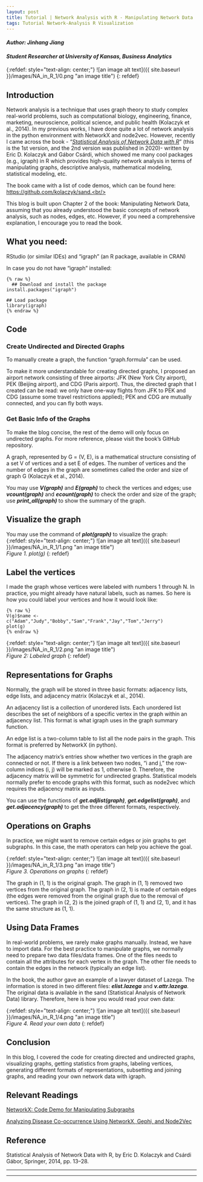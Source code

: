 ```yaml
---
layout: post
title: Tutorial | Network Analysis with R - Manipulating Network Data
tags: Tutorial Network-Analysis R Visualization
---
```



#### _Author: Jinhang Jiang_
#### _Student Researcher at University of Kansas, Business Analytics_

{:refdef: style="text-align: center;"}
![an image alt text]({{ site.baseurl }}/images/NA_in_R_1/0.png "an image title")
{: refdef}
<br/>

## Introduction
Network analysis is a technique that uses graph theory to study complex real-world problems, 
such as computational biology, engineering, finance, marketing, neuroscience, political science, and public health (Kolaczyk et al., 2014). 
In my previous works, I have done quite a lot of network analysis in the python environment with NetworkX and node2vec. 
However, recently I came across the book - “[_Statistical Analysis of Network Data with R_](https://link.springer.com/book/10.1007/978-1-4939-0983-4)” 
(this is the 1st version, and the 2nd version was published in 2020)- 
written by Eric D. Kolaczyk and Gábor Csárdi, which showed me many cool packages (e.g., igraph) in R 
which provides high-quality network analysis in terms of manipulating graphs, descriptive analysis, mathematical modeling, statistical modeling, etc.<br/>

The book came with a list of code demos, which can be found here: https://github.com/kolaczyk/sand.<br/>

This blog is built upon Chapter 2 of the book: Manipulating Network Data, assuming that you already understood the basic concepts of network analysis, 
such as nodes, edges, etc. However, if you need a comprehensive explanation, I encourage you to read the book.<br/>

## What you need:
RStudio (or similar IDEs) and “igraph” (an R package, available in CRAN)<br/>

In case you do not have “igraph” installed:

	{% raw %}
	  ## Download and install the package 
    install.packages("igraph") 
    
    ## Load package 
    library(igraph)
	{% endraw %}
  
## Code
### Create Undirected and Directed Graphs
To manually create a graph, the function “graph.formula” can be used.
<script src="https://gist.github.com/jinhangjiang/236b656ccd0870bfcfe87e6cdb0010d9.js"></script>

To make it more understandable for creating directed graphs, I proposed an airport network consisting of three airports: 
JFK (New York City airport), PEK (Beijing airport), and CDG (Paris airport). 
Thus, the directed graph that I created can be read: we only have one-way flights from JFK to PEK and CDG (assume some travel restrictions applied); 
PEK and CDG are mutually connected, and you can fly both ways.  <br/>

### Get Basic Info of the Graphs
To make the blog concise, the rest of the demo will only focus on undirected graphs. For more reference, please visit the book’s GitHub repository.<br/>

A graph, represented by G = (V, E), is a mathematical structure consisting of a set V of vertices and a set E of edges. 
The number of vertices and the number of edges in the graph are sometimes called the order and size of graph G (Kolaczyk et al., 2014).<br/>

You may use ___V(graph)___ and ___E(graph)___ to check the vertices and edges; use ___vcount(graph)___ and ___ecount(graph)___ to check the order and size of the graph; 
use ___print_all(graph)___ to show the summary of the graph.
<script src="https://gist.github.com/jinhangjiang/d1118eec7407eddfcb7a773df5904361.js"></script>

## Visualize the graph
You may use the command of ___plot(graph)___ to visualize the graph:<br/>
{:refdef: style="text-align: center;"}
![an image alt text]({{ site.baseurl }}/images/NA_in_R_1/1.png "an image title")<br/>
_Figure 1. plot(g)_
{: refdef}
<br/>

## Label the vertices
I made the graph whose vertices were labeled with numbers 1 through N. In practice, you might already have natural labels, such as names. 
So here is how you could label your vertices and how it would look like:

	{% raw %}
    V(g)$name <- c("Adam","Judy","Bobby","Sam","Frank","Jay","Tom","Jerry")
    plot(g) 
	{% endraw %}

{:refdef: style="text-align: center;"}
![an image alt text]({{ site.baseurl }}/images/NA_in_R_1/2.png "an image title")<br/>
_Figure 2: Labeled graph_
{: refdef}
<br/>

## Representations for Graphs
Normally, the graph will be stored in three basic formats: adjacency lists, edge lists, and adjacency matrix (Kolaczyk et al., 2014). <br/>

An adjacency list is a collection of unordered lists. Each unordered list describes the set of neighbors of a specific vertex in the graph within an adjacency list. 
This format is what igraph uses in the graph summary function.<br/>

An edge list is a two-column table to list all the node pairs in the graph. This format is preferred by NetworkX (in python).<br/>

The adjacency matrix’s entries show whether two vertices in the graph are connected or not. If there is a link between two nodes, “i and j,” the row-column indices (i, j) will be marked as 1, otherwise 0. Therefore, the adjacency matrix will be symmetric for undirected graphs. 
Statistical models normally prefer to encode graphs with this format, such as node2vec which requires the adjacency matrix as inputs.<br/>

You can use the functions of ___get.adjlist(graph)___, ___get.edgelist(graph)___, and ___get.adjacency(graph)___ to get the three different formats, respectively.
<script src="https://gist.github.com/jinhangjiang/8e198d7d7b58182441afc945c9874b41.js"></script>

## Operations on Graphs
In practice, we might want to remove certain edges or join graphs to get subgraphs. In this case, the math operators can help you achieve the goal.
<script src="https://gist.github.com/jinhangjiang/c69e88888ac80b4bbbfa6164a696a914.js"></script>

{:refdef: style="text-align: center;"}
![an image alt text]({{ site.baseurl }}/images/NA_in_R_1/3.png "an image title")<br/>
_Figure 3. Operations on graphs_
{: refdef}
<br/>

The graph in (1, 1) is the original graph. The graph in (1, 1) removed two vertices from the original graph. 
The graph in (2, 1) is made of certain edges (the edges were removed from the original graph due to the removal of vertices). 
The graph in (2, 2) is the joined graph of (1, 1) and (2, 1), and it has the same structure as (1, 1).<br/>

## Using Data Frames
In real-world problems, we rarely make graphs manually. Instead, we have to import data. 
For the best practice to manipulate graphs, we normally need to prepare two data files/data frames. 
One of the files needs to contain all the attributes for each vertex in the graph. 
The other file needs to contain the edges in the network (typically an edge list).<br/>

In the book, the author gave an example of a lawyer dataset of Lazega. The information is stored in two different files: ___elist.lazega___ and ___v.attr.lazega___. 
The original data is available in the sand (Statistical Analysis of Network Data) library. Therefore, here is how you would read your own data:<br/>
<script src="https://gist.github.com/jinhangjiang/ef67cede3fc66d32011859e92c3e01de.js"></script>

{:refdef: style="text-align: center;"}
![an image alt text]({{ site.baseurl }}/images/NA_in_R_1/4.png "an image title")<br/>
_Figure 4. Read your own data_
{: refdef}
<br/>

## Conclusion
In this blog, I covered the code for creating directed and undirected graphs, visualizing graphs, 
getting statistics from graphs, labeling vertices, generating different formats of representations, subsetting and joining graphs, 
and reading your own network data with igraph.

## Relevant Readings
[NetworkX: Code Demo for Manipulating Subgraphs](https://towardsdatascience.com/networkx-code-demo-for-manipulating-subgraphs-e45320581d13)<br/>

[Analyzing Disease Co-occurrence Using NetworkX, Gephi, and Node2Vec](https://medium.com/analytics-vidhya/analyzing-disease-co-occurrence-using-networkx-gephi-and-node2vec-53941da35a0f)

## Reference
Statistical Analysis of Network Data with R, by Eric D. Kolaczyk and Csárdi Gábor, Springer, 2014, pp. 13–28.

----
****
